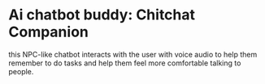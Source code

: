 # Ai chatbot buddy: Chitchat Companion 
this NPC-like chatbot interacts with the user with voice audio to help them remember to do tasks and help them feel more comfortable talking to people.  

